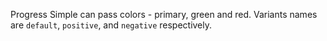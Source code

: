 Progress Simple can pass colors - primary, green and red. Variants names are `default`, `positive`, and `negative` respectively.